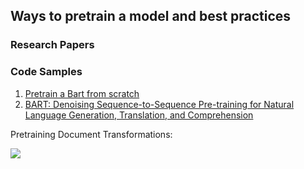 ## Ways to pretrain a model and best practices

### Research Papers

### Code Samples
1. [Pretrain a Bart from scratch](https://github.com/HSaurabh0919/CTransformers/blob/main/Pretrain/Code/bart_pretrain.py)
2. [BART: Denoising Sequence-to-Sequence Pre-training for Natural
Language Generation, Translation, and Comprehension](https://arxiv.org/pdf/1910.13461.pdf)

Pretraining Document Transformations:

![](https://github.com/HSaurabh0919/CTransformers/blob/main/Pretrain/assets/Screenshot%20from%202023-04-04%2013-38-31.png)

